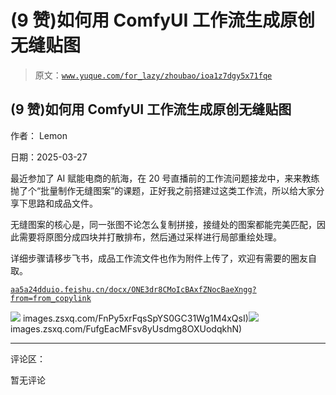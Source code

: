 # (9 赞)如何用 ComfyUI 工作流生成原创无缝贴图

> 原文：[`www.yuque.com/for_lazy/zhoubao/ioa1z7dgy5x71fqe`](https://www.yuque.com/for_lazy/zhoubao/ioa1z7dgy5x71fqe)

## (9 赞)如何用 ComfyUI 工作流生成原创无缝贴图

作者： Lemon

日期：2025-03-27

最近参加了 AI 赋能电商的航海，在 20 号直播前的工作流问题接龙中，来来教练抛了个“批量制作无缝图案”的课题，正好我之前搭建过这类工作流，所以给大家分享下思路和成品文件。

无缝图案的核心是，同一张图不论怎么复制拼接，接缝处的图案都能完美匹配，因此需要将原图分成四块并打散排布，然后通过采样进行局部重绘处理。

详细步骤请移步飞书，成品工作流文件也作为附件上传了，欢迎有需要的圈友自取。

[`aa5a24dduio.feishu.cn/docx/ONE3dr8CMoIcBAxfZNocBaeXngg?from=from_copylink`](https://aa5a24dduio.feishu.cn/docx/ONE3dr8CMoIcBAxfZNocBaeXngg)

![](img/article-) images.zsxq.com/FnPy5xrFqsSpYS0GC31Wg1M4xQsI)![](img/article-) images.zsxq.com/FufgEacMFsv8yUsdmg8OXUodqkhN)

* * *

评论区：

暂无评论